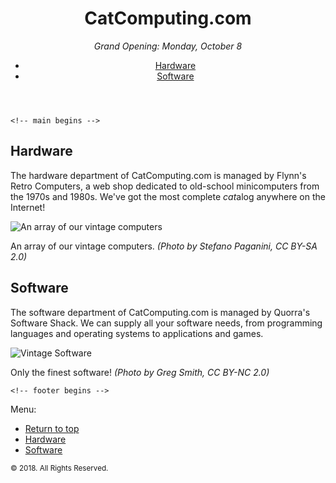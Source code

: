 <!DOCTYPE html>
<html lang="en">
  <head>
    <meta charset="UTF-8" />
    <title>CatComputing.com</title>
    <link href="css/style.css" rel"stylesheet" />
  </head>

  <body>
<!-- header begins -->
    <header id="top">
      <h1>CatComputing.com</h1>
      <p><em>Grand Opening: Monday, October 8</em></p>

 <nav>
        <ul>
          <li><a href="#hardware">Hardware</a></li>
          <li><a href="#software">Software</a></li>
        </ul>
      </nav>

 </header>
<!-- header ends -->



    <!-- main begins -->
 <main>
      <section id="hardware">
<article>
        <h2>Hardware</h2>
          <p>The hardware department of CatComputing.com is managed by Flynn's Retro Computers, a web shop dedicated to old-school minicomputers from the 1970s and 1980s. We've got the most complete <em>cat</em>alog anywhere on the Internet!</p>
  <aside>
            <img src="vintage-computers" alt="An array of our vintage computers" />
            <p>An array of our vintage computers. <em>(Photo by Stefano Paganini, CC BY-SA 2.0)</em></p>
          </aside>

</article>
      </section>


 <section id="software">
        <article>
        <h2>Software</h2>
          <p>The software department of CatComputing.com is managed by Quorra's Software Shack. We can supply all your software needs, from programming languages and operating systems to applications and games.</p>

 <aside>
            <img src="vintage-software.jpg" alt="Vintage Software" />
            <p>Only the finest software! <em>(Photo by Greg Smith, CC BY-NC 2.0)</em></p>
          </aside>

 </article>
      </section>

  </main>
    <!-- main ends -->

    <!-- footer begins -->
 <footer>
   <p>Menu:</p>

  <nav>
      <ul>
         <li><a href="top">Return to top</a></li>
         <li><a href="#hardware">Hardware</a></li>
         <li><a href="#software">Software</a></li>
       </ul>
     </nav>

  <p><small>&copy; 2018. All Rights Reserved.</small></p>
  </footer>
  </body>
</html>
